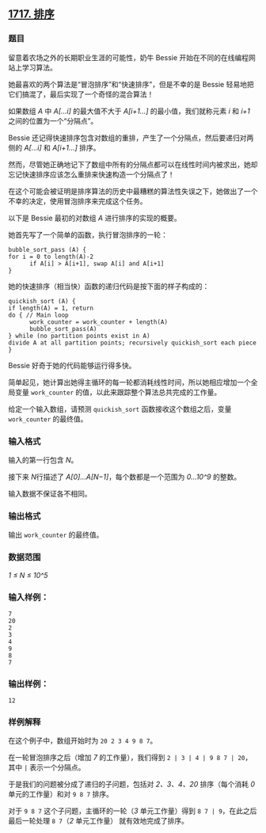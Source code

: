 ## [1717. 排序](https://www.acwing.com/problem/content/1719/)

### 题目

留意着农场之外的长期职业生涯的可能性，奶牛 Bessie 开始在不同的在线编程网站上学习算法。

她最喜欢的两个算法是“冒泡排序”和“快速排序”，但是不幸的是 Bessie 轻易地把它们搞混了，最后实现了一个奇怪的混合算法！

如果数组 *A* 中 *A[…i]* 的最大值不大于 *A[i+1…]* 的最小值，我们就称元素 *i* 和 *i+1* 之间的位置为一个“分隔点”。

Bessie 还记得快速排序包含对数组的重排，产生了一个分隔点，然后要递归对两侧的 *A[…i]* 和 *A[i+1…]* 排序。

然而，尽管她正确地记下了数组中所有的分隔点都可以在线性时间内被求出，她却忘记快速排序应该怎么重排来快速构造一个分隔点了！

在这个可能会被证明是排序算法的历史中最糟糕的算法性失误之下，她做出了一个不幸的决定，使用冒泡排序来完成这个任务。

以下是 Bessie 最初的对数组 *A* 进行排序的实现的概要。

她首先写了一个简单的函数，执行冒泡排序的一轮：

```
bubble_sort_pass (A) {
for i = 0 to length(A)-2
      if A[i] > A[i+1], swap A[i] and A[i+1]
}
```

她的快速排序（相当快）函数的递归代码是按下面的样子构成的：

```
quickish_sort (A) {
if length(A) = 1, return
do { // Main loop
      work_counter = work_counter + length(A)
      bubble_sort_pass(A)
} while (no partition points exist in A)
divide A at all partition points; recursively quickish_sort each piece
}
```

Bessie 好奇于她的代码能够运行得多快。

简单起见，她计算出她得主循环的每一轮都消耗线性时间，所以她相应增加一个全局变量 `work_counter` 的值，以此来跟踪整个算法总共完成的工作量。

给定一个输入数组，请预测 `quickish_sort` 函数接收这个数组之后，变量 `work_counter` 的最终值。

### 输入格式

输入的第一行包含 *N*。

接下来 *N*行描述了 *A[0]…A[N−1]*，每个数都是一个范围为 *0…10^9* 的整数。

输入数据不保证各不相同。

### 输出格式

输出 `work_counter` 的最终值。

### 数据范围

*1 ≤ N ≤ 10^5*

### 输入样例：

```
7
20
2
3
4
9
8
7
```

### 输出样例：

```
12
```

### 样例解释

在这个例子中，数组开始时为 `20 2 3 4 9 8 7`。

在一轮冒泡排序之后（增加 *7* 的工作量），我们得到 `2 | 3 | 4 | 9 8 7 | 20`，其中 `|` 表示一个分隔点。

于是我们的问题被分成了递归的子问题，包括对 *2、3、4、20* 排序（每个消耗 *0* 单元的工作量）和对 `9 8 7` 排序。

对于 `9 8 7` 这个子问题，主循环的一轮（*3* 单元工作量）得到 `8 7 | 9`，在此之后最后一轮处理 `8 7`（*2* 单元工作量） 就有效地完成了排序。
